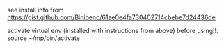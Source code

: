 see install info from https://gist.github.com/Binibeno/61ae0e4fa730402714cbebe7d24436de

activate virtual env (installed with instructions from above) before using!!: source ~/mp/bin/activate